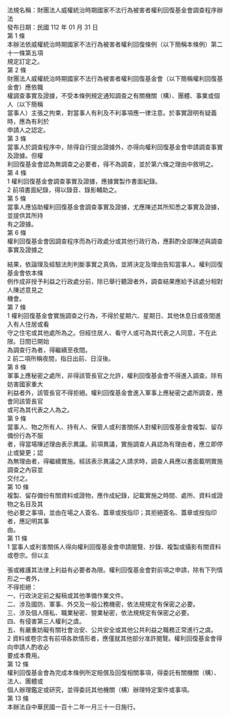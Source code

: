 法規名稱：財團法人威權統治時期國家不法行為被害者權利回復基金會調查程序辦法  
發布日期：民國 112 年 01 月 31 日  
第 1 條  
本辦法依威權統治時期國家不法行為被害者權利回復條例（以下簡稱本條例）第二十一條第五項  
規定訂定之。  
第 2 條  
財團法人威權統治時期國家不法行為被害者權利回復基金會（以下簡稱權利回復基金會）應依職  
權調查事實及證據，不受本條例規定通知調查之有關機關（構）、團體、事業或個人（以下簡稱  
當事人）主張之拘束，對當事人有利及不利事項應一律注意。於事實證明有疑義時，應為有利於  
申請人之認定。  
第 3 條  
當事人於調查程序中，除得自行提出證據外，亦得向權利回復基金會申請調查事實及證據。但權  
利回復基金會認為無調查之必要者，得不為調查，並於第六條之理由中敘明之。  
第 4 條  
1 權利回復基金會調查事實及證據，應據實製作書面紀錄。  
2 前項書面紀錄，得以錄音、錄影輔助之。  
第 5 條  
當事人應協助權利回復基金會調查事實及證據，尤應陳述其所知悉之事實及證據，並提供其所持  
有之證據。  
第 6 條  
權利回復基金會因調查程序而為行政處分或其他行政行為，應斟酌全部陳述與調查事實及證據之  


結果，依論理及經驗法則判斷事實之真偽，並將決定及理由告知當事人。權利回復基金會依本條  
例作成非授予利益之行政處分前，除已舉行聽證者外，調查結果應給予該處分相對人陳述意見之  
機會。  
第 7 條  
1 權利回復基金會實施調查之行為，不得於星期六、星期日、其他休息日或夜間進入有人住居或看  
守之住宅或其他處所為之。但經住居人、看守人或可為其代表之人同意，不在此限。日間已開始  
為調查行為者，得繼續至夜間。  
2 前二項所稱夜間，指日出前、日沒後。  
第 8 條  
軍事上應秘密之處所，非得該管長官之允許，權利回復基金會不得進入調查。除有妨害國家重大  
利益者外，該管長官不得拒絕。權利回復基金會進入軍事上應秘密之處所調查，應會同該管長官  
或可為其代表之人為之。  
第 9 條  
當事人、物之所有人、持有人、保管人或利害關係人對權利回復基金會複製、留存備份行為不服  
者，得當場陳述理由表示異議。前項異議，實施調查人員認為有理由者，應立即停止或變更；認  
為無理由者，得繼續實施。經該表示異議之人請求時，調查人員應以書面載明實施調查之內容並  
交付之。  
第 10 條  
複製、留存備份有關資料或證物，應作成紀錄，記載實施之時間、處所、資料或證物之名目及其  
他必要之事項，並由在場之人簽名、蓋章或按指印；其拒絕簽名、蓋章或按指印者，應記明其事  
由。  
第 11 條  
1 當事人或利害關係人得向權利回復基金會申請閱覽、抄錄、複製或攝影有關資料或卷宗。但以主  


張或維護其法律上利益有必要者為限。權利回復基金會對前項之申請，除有下列情形之一者外，  
不得拒絕：  
一、行政決定前之擬稿或其他準備作業文件。  
二、涉及國防、軍事、外交及一般公務機密，依法規規定有保密之必要。  
三、涉及個人隱私、職業秘密、營業秘密，依法規規定有保密之必要。  
四、有侵害第三人權利之虞。  
五、有嚴重妨礙有關社會治安、公共安全或其他公共利益之職務正常進行之虞。  
2 資料或卷宗含有前項各款情形者，應僅就其他部分准許閱覽。權利回復基金會得向申請人酌收必  
要成本費用。  
第 12 條  
權利回復基金會為完成本條例所定賠償及回復相關事項，得委託有關機關（構）、法人、團體或  
個人辦理鑑定或研究，並得委託其他機關（構）辦理特定案件或事項。  
第 13 條  
本辦法自中華民國一百十二年一月三十一日施行。  


